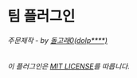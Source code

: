 # 팀 플러그인
###### 주문제작 - by [돌고래0(dolp****)](https://cafe.naver.com/goldbigdragon?iframe_url=/CafeMemberNetworkView.nhn%3Fm=view%26clubid=22043725%26memberid=dolphin6202#)

###### 이 플러그인은 [MIT LICENSE](LICENSE)를 따릅니다.